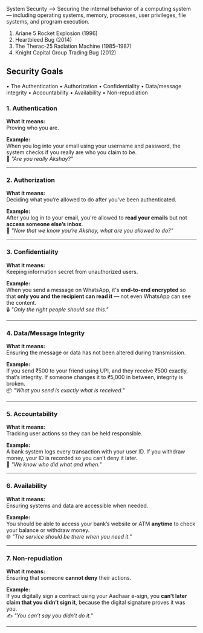System Security --> Securing the internal behavior of a computing system — including operating systems, memory, processes, user privileges, file systems, and program execution.

1. Ariane 5 Rocket Explosion (1996)
2. Heartbleed Bug (2014) 
3. The Therac-25 Radiation Machine (1985–1987)
4. Knight Capital Group Trading Bug (2012)

## Security Goals

• The Authentication 
• Authorization 
• Confidentiality 
• Data/message integrity 
• Accountability 
• Availability 
• Non-repudiation

### 1. **Authentication**

**What it means:**  
Proving who you are.

**Example:**  
When you log into your email using your username and password, the system checks if you really are who you claim to be.  
🔑 _"Are you really Akshay?"_

---

### 2. **Authorization**

**What it means:**  
Deciding what you’re allowed to do after you've been authenticated.

**Example:**  
After you log in to your email, you're allowed to **read your emails** but not **access someone else’s inbox**.  
🛂 _"Now that we know you’re Akshay, what are you allowed to do?"_

---

### 3. **Confidentiality**

**What it means:**  
Keeping information secret from unauthorized users.

**Example:**  
When you send a message on WhatsApp, it's **end-to-end encrypted** so that **only you and the recipient can read it** — not even WhatsApp can see the content.  
🔒 _"Only the right people should see this."_

---

### 4. **Data/Message Integrity**

**What it means:**  
Ensuring the message or data has not been altered during transmission.

**Example:**  
If you send ₹500 to your friend using UPI, and they receive ₹500 exactly, that’s integrity. If someone changes it to ₹5,000 in between, integrity is broken.  
📦 _"What you send is exactly what is received."_

---

### 5. **Accountability**

**What it means:**  
Tracking user actions so they can be held responsible.

**Example:**  
A bank system logs every transaction with your user ID. If you withdraw money, your ID is recorded so you can’t deny it later.  
📜 _"We know who did what and when."_

---

### 6. **Availability**

**What it means:**  
Ensuring systems and data are accessible when needed.

**Example:**  
You should be able to access your bank’s website or ATM **anytime** to check your balance or withdraw money.  
🌐 _"The service should be there when you need it."_

---

### 7. **Non-repudiation**

**What it means:**  
Ensuring that someone **cannot deny** their actions.

**Example:**  
If you digitally sign a contract using your Aadhaar e-sign, you **can’t later claim that you didn’t sign it**, because the digital signature proves it was you.  
✍️ _"You can’t say you didn’t do it."_

---
